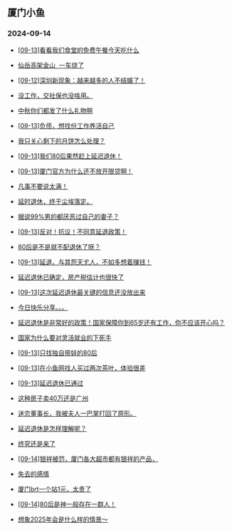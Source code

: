 ## 厦门小鱼 
### 2024-09-14

+ [[09-13]看看我们食堂的免费午餐今天吃什么](http://bbs.xmfish.com/read-htm-tid-18243046.html)

+ [仙岳高架金山  一车烧了](http://bbs.xmfish.com/read-htm-tid-18243085.html)

+ [[09-12]深圳新现象：越来越多的人不结婚了！](http://bbs.xmfish.com/read-htm-tid-18243008.html)

+ [没工作，交社保也没啥用。](http://bbs.xmfish.com/read-htm-tid-18243270.html)

+ [中秋你们都发了什么礼物啊](http://bbs.xmfish.com/read-htm-tid-18243105.html)

+ [[09-13]负债，想找份工作养活自己](http://bbs.xmfish.com/read-htm-tid-18243016.html)

+ [我只关心剩下的月饼怎么处理？](http://bbs.xmfish.com/read-htm-tid-18243107.html)

+ [[09-13]我们80后果然赶上延迟退休！](http://bbs.xmfish.com/read-htm-tid-18243214.html)

+ [[09-13]厦门官方为什么还不放开限贷啊！](http://bbs.xmfish.com/read-htm-tid-18243139.html)

+ [凡事不要说太满！](http://bbs.xmfish.com/read-htm-tid-18243099.html)

+ [延时退休，终于尘埃落定。](http://bbs.xmfish.com/read-htm-tid-18243254.html)

+ [据说99%男的都厌恶过自己的妻子？](http://bbs.xmfish.com/read-htm-tid-18243038.html)

+ [[09-13]反对！抗议！不同意延退政策！](http://bbs.xmfish.com/read-htm-tid-18243243.html)

+ [80后是不是就不配退休了呀？](http://bbs.xmfish.com/read-htm-tid-18243245.html)

+ [[09-13]延退，与其怨天尤人，不如多想着赚钱！](http://bbs.xmfish.com/read-htm-tid-18243249.html)

+ [延迟退休已确定，房产税估计也很快了](http://bbs.xmfish.com/read-htm-tid-18243255.html)

+ [[09-13]这次延迟退休最关键的信息还没放出来](http://bbs.xmfish.com/read-htm-tid-18243248.html)

+ [今日快乐分享。。。](http://bbs.xmfish.com/read-htm-tid-18243155.html)

+ [延迟退休是非常好的政策！国家保障你到65岁还有工作，你不应该开心吗？](http://bbs.xmfish.com/read-htm-tid-18243278.html)

+ [国家为什么要对灵活就业的下死手](http://bbs.xmfish.com/read-htm-tid-18243341.html)

+ [[09-13]只找独自带娃的80后](http://bbs.xmfish.com/read-htm-tid-18243240.html)

+ [[09-13]在小鱼网找人买过两次茶叶，体验很差](http://bbs.xmfish.com/read-htm-tid-18243262.html)

+ [[09-13]延迟退休已通过](http://bbs.xmfish.com/read-htm-tid-18243261.html)

+ [这种房子卖40万还是广州](http://bbs.xmfish.com/read-htm-tid-18243393.html)

+ [迷恋董事长，我被夫人一巴掌打回了原形。](http://bbs.xmfish.com/read-htm-tid-18243519.html)

+ [延迟退休是怎样理解呢？](http://bbs.xmfish.com/read-htm-tid-18243333.html)

+ [终究还是来了](http://bbs.xmfish.com/read-htm-tid-18243357.html)

+ [[09-14]银祥被罚，厦门各大超市都有银祥的产品，](http://bbs.xmfish.com/read-htm-tid-18243496.html)

+ [失去的感情](http://bbs.xmfish.com/read-htm-tid-18243318.html)

+ [厦门brt一个站1元，太贵了](http://bbs.xmfish.com/read-htm-tid-18243441.html)

+ [[09-14]80后是神一般存在一群人！](http://bbs.xmfish.com/read-htm-tid-18243432.html)

+ [想象2025年会是什么样的情景～](http://bbs.xmfish.com/read-htm-tid-18243353.html)

